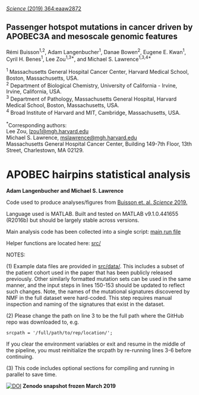 [_Science_ (2019) 364:eaaw2872](https://science.sciencemag.org/content/364/6447/eaaw2872)

## Passenger hotspot mutations in cancer driven by APOBEC3A and mesoscale genomic features

Rémi Buisson<sup>1,2</sup>, Adam Langenbucher<sup>1</sup>, Danae Bowen<sup>2</sup>, Eugene E. Kwan<sup>1</sup>, Cyril H. Benes<sup>1</sup>, Lee Zou<sup>1,3\*</sup>, and Michael S. Lawrence<sup>1,3,4\*</sup>

<sup>1</sup> Massachusetts General Hospital Cancer Center, Harvard Medical School, Boston, Massachusetts, USA.  
<sup>2</sup> Department of Biological Chemistry, University of California - Irvine, Irvine, California, USA.  
<sup>3</sup> Department of Pathology, Massachusetts General Hospital, Harvard Medical School, Boston, Massachusetts, USA.  
<sup>4</sup> Broad Institute of Harvard and MIT, Cambridge, Massachusetts, USA.  

<sup>\*</sup>Corresponding authors:  
Lee Zou, <lzou1@mgh.harvard.edu>  
Michael S. Lawrence, <mslawrence@mgh.harvard.edu>  
Massachusetts General Hospital Cancer Center, Building 149-7th Floor, 13th Street, Charlestown, MA 02129.

# APOBEC hairpins statistical analysis

**Adam Langenbucher and Michael S. Lawrence**

Code used to produce analyses/figures from [Buisson et. al. _Science_ 2019.](https://science.sciencemag.org/content/364/6447/eaaw2872)


Language used is MATLAB.  Built and tested on MATLAB v9.1.0.441655 (R2016b) but should be largely stable across versions. 

Main analysis code has been collected into a single script:  [main run file](run.m)

Helper functions are located here: [src/](src/)

NOTES:

(1) Example data files are provided in [src/data/](src/data/). This includes a subset of the patient cohort used in the paper that 
has been publicly released previously. Other similarly formatted mutation sets can be used in the same manner, and the input steps in
lines 150-153 should be updated to reflect such changes.  Note, the names of the mutational signatures discovered by NMF in the full dataset were hard-coded.  This step requires manual inspection and naming of the signatures that exist in the dataset.

(2) Please change the path on line 3 to be the full path where the GitHub repo was downloaded to, e.g.

    srcpath = '/full/path/to/rep/location/';
If you clear the environment variables or exit and resume in the middle of the pipeline, you must reinitialize the srcpath by re-running lines 3-6 before continuing.
 
(3) This code includes optional sections for compiling and running in parallel to save time.



[![DOI](https://zenodo.org/badge/173772783.svg)](https://zenodo.org/badge/latestdoi/173772783)  **Zenodo snapshot frozen March 2019**

